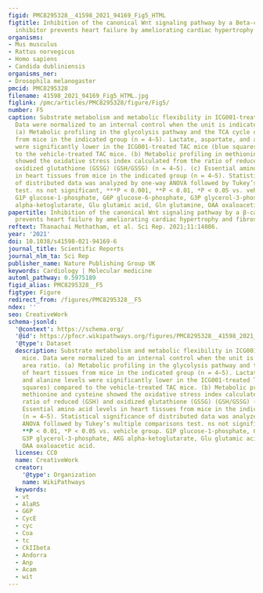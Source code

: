 ```yaml
---
figid: PMC8295328__41598_2021_94169_Fig5_HTML
figtitle: Inhibition of the canonical Wnt signaling pathway by a Beta-catenin/CBP
  inhibitor prevents heart failure by ameliorating cardiac hypertrophy and fibrosis
organisms:
- Mus musculus
- Rattus norvegicus
- Homo sapiens
- Candida dubliniensis
organisms_ner:
- Drosophila melanogaster
pmcid: PMC8295328
filename: 41598_2021_94169_Fig5_HTML.jpg
figlink: /pmc/articles/PMC8295328/figure/Fig5/
number: F5
caption: Substrate metabolism and metabolic flexibility in ICG001-treated TAC mice.
  Data were normalized to an internal control when the unit is indicated by area ratio.
  (a) Metabolic profiling in the glycolysis pathway and the TCA cycle of heart tissues
  from mice in the indicated group (n = 4–5). Lactate, aspartate, and alanine levels
  were significantly lower in the ICG001-treated TAC mice (blue squares) compared
  to the vehicle-treated TAC mice. (b) Metabolic profiling in methionine and cysteine
  showed the oxidative stress index calculated from the ratio of reduced (GSH) and
  oxidized glutathione (GSSG) (GSH/GSSG) (n = 4–5). (c) Essential amino acid levels
  in heart tissues from mice in the indicated group (n = 4–5). Statistical significance
  of distributed data was analyzed by one-way ANOVA followed by Tukey’s multiple comparisons
  test. ns not significant, ***P < 0.001, **P < 0.01, *P < 0.05 vs. vehicle group.
  G1P glucose-1-phosphate, G6P glucose-6-phosphate, G3P glycerol-3-phosphate, AKG
  alpha-ketoglutarate, Glu glutamic acid, Gln glutamine, OAA oxaloacetic acid.
papertitle: Inhibition of the canonical Wnt signaling pathway by a β-catenin/CBP inhibitor
  prevents heart failure by ameliorating cardiac hypertrophy and fibrosis.
reftext: Thanachai Methatham, et al. Sci Rep. 2021;11:14886.
year: '2021'
doi: 10.1038/s41598-021-94169-6
journal_title: Scientific Reports
journal_nlm_ta: Sci Rep
publisher_name: Nature Publishing Group UK
keywords: Cardiology | Molecular medicine
automl_pathway: 0.5975189
figid_alias: PMC8295328__F5
figtype: Figure
redirect_from: /figures/PMC8295328__F5
ndex: ''
seo: CreativeWork
schema-jsonld:
  '@context': https://schema.org/
  '@id': https://pfocr.wikipathways.org/figures/PMC8295328__41598_2021_94169_Fig5_HTML.html
  '@type': Dataset
  description: Substrate metabolism and metabolic flexibility in ICG001-treated TAC
    mice. Data were normalized to an internal control when the unit is indicated by
    area ratio. (a) Metabolic profiling in the glycolysis pathway and the TCA cycle
    of heart tissues from mice in the indicated group (n = 4–5). Lactate, aspartate,
    and alanine levels were significantly lower in the ICG001-treated TAC mice (blue
    squares) compared to the vehicle-treated TAC mice. (b) Metabolic profiling in
    methionine and cysteine showed the oxidative stress index calculated from the
    ratio of reduced (GSH) and oxidized glutathione (GSSG) (GSH/GSSG) (n = 4–5). (c)
    Essential amino acid levels in heart tissues from mice in the indicated group
    (n = 4–5). Statistical significance of distributed data was analyzed by one-way
    ANOVA followed by Tukey’s multiple comparisons test. ns not significant, ***P < 0.001,
    **P < 0.01, *P < 0.05 vs. vehicle group. G1P glucose-1-phosphate, G6P glucose-6-phosphate,
    G3P glycerol-3-phosphate, AKG alpha-ketoglutarate, Glu glutamic acid, Gln glutamine,
    OAA oxaloacetic acid.
  license: CC0
  name: CreativeWork
  creator:
    '@type': Organization
    name: WikiPathways
  keywords:
  - vt
  - AlaRS
  - G6P
  - CycE
  - cyc
  - Coa
  - tc
  - CkIIbeta
  - Andorra
  - Anp
  - Acam
  - wit
---
```

